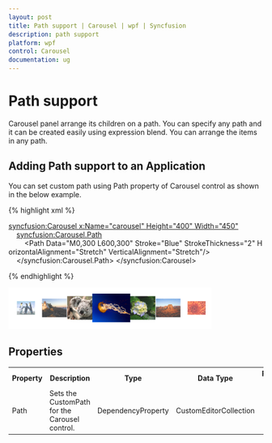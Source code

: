 ```yaml
---
layout: post
title: Path support | Carousel | wpf | Syncfusion
description: path support
platform: wpf
control: Carousel
documentation: ug
---
```


# Path support

Carousel panel arrange its children on a path. You can specify any path and it can be created easily using expression blend. You can arrange the items in any path.

## Adding Path support to an Application 

You can set custom path using Path property of Carousel control as shown in the below example.



{% highlight xml %}



<syncfusion:Carousel x:Name="carousel" Height="400" Width="450">
    <syncfusion:Carousel.Path>
        <Path Data="M0,300 L600,300" Stroke="Blue" StrokeThickness="2" HorizontalAlignment="Stretch" VerticalAlignment="Stretch"/>
    </syncfusion:Carousel.Path>
</syncfusion:Carousel>

{% endhighlight %}



![](Path-support_images/Path-support_img1.png)





## Properties




<table>
<tr>
<th>
Property </th><th>
Description </th><th>
Type </th><th>
Data Type </th><th>
Reference links </th></tr>
<tr>
<td>
Path</td><td>
Sets the CustomPath for the Carousel control.</td><td>
DependencyProperty</td><td>
CustomEditorCollection</td><td>
</td></tr>
</table>


